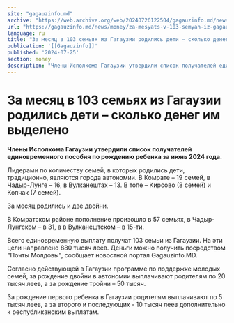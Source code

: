 ```yaml
---
site: "gagauzinfo.md"
archive: "https://web.archive.org/web/20240726122504/gagauzinfo.md/news/money/za-mesyats-v-103-semyah-iz-gagauzii-rodilis-deti-skolko-deneg-im-videleno"
url: "https://gagauzinfo.md/news/money/za-mesyats-v-103-semyah-iz-gagauzii-rodilis-deti-skolko-deneg-im-videleno"
language: ru
title: "За месяц в 103 семьях из Гагаузии родились дети – сколько денег им выделено"
publication: '[[Gagauzinfo]]'
published: '2024-07-25'
section: money
description: "Члены Исполкома Гагаузии утвердили список получателей единовременного пособия по рождению ребенка за июнь 2024 года."
---
```


# За месяц в 103 семьях из Гагаузии родились дети – сколько денег им выделено

**Члены Исполкома Гагаузии утвердили список получателей единовременного пособия по рождению ребенка за июнь 2024 года.**

Лидерами по количеству семей, в которых родились дети, традиционно, являются города автономии. В Комрате – 19 семей, в Чадыр-Лунге – 16, в Вулканештах – 13. В топе – Кирсово (8 семей) и Копчак (7 семей).

За месяц родились и две двойни.

В Комратском районе пополнение произошло в 57 семьях, в Чадыр-Лунгском – в 31, а в Вулканештском – в 15-ти.

Всего единовременную выплату получат 103 семьи из Гагаузии. На эти цели направлено 880 тысяч леев. Деньги можно получить посредством "Почты Молдовы", сообщает новостной портал Gagauzinfo.MD.

Согласно действующей в Гагаузии программе по поддержке молодых семей, за рождение двойни в автономии выплачивают родителям по 20 тысяч леев, а за рождение тройни – 50 тысяч.

За рождение первого ребенка в Гагаузии родителям выплачивают по 5 тысяч леев, а за второго и последующих - 10 тысяч леев дополнительно к республиканским выплатам.